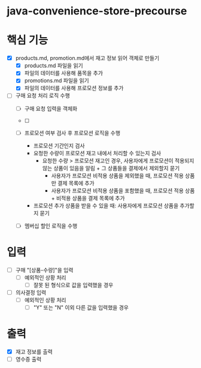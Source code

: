 # java-convenience-store-precourse


# 핵심 기능
- [x] products.md, promotion.md에서 재고 정보 읽어 객체로 만들기
    - [x] products.md 파일을 읽기
    - [x] 파일의 데이터를 사용해 품목을 추가
    - [x] promotions.md 파일을 읽기
    - [x] 파일의 데이터를 사용해 프로모션 정보를 추가
- [ ] 구매 요청 처리 로직 수행
    - [ ] 구매 요청 입력을 객체화
    - [ ] 
    - [ ] 프로모션 여부 검사 후 프로모션 로직을 수행
        - 프로모션 기간인지 검사
        - 요청한 수량이 프로모션 재고 내에서 처리할 수 있는지 검사
            - 요청한 수량 > 프로모션 재고인 경우, 사용자에게 프로모션이 적용되지 않는 상품이 있음을 알림 + 그 상품들을 결제에서 제외할지 묻기
                - 사용자가 프로모션 비적용 상품을 제외했을 때, 프로모션 적용 상품만 결제 목록에 추가
                - 사용자가 프로모션 비적용 상품을 포함했을 때, 프로모션 적용 상품 + 비적용 상품을 결제 목록에 추가
        - 프로모션 추가 상품을 받을 수 있을 때: 사용자에게 프로모션 상품을 추가할지 묻기
    - [ ] 멤버십 할인 로직을 수행


# 입력
- [ ] 구매 "[상품-수량]"을 입력
    - [ ] 예외적인 상황 처리
        - [ ] 잘못 된 형식으로 값을 입력했을 경우
- [ ] 의사결정 입력
    - [ ] 예외적인 상황 처리
        - [ ] "Y" 또는 "N" 이외 다른 값을 입력했을 경우

# 출력
- [x] 재고 정보를 출력
- [ ] 영수증 출력
